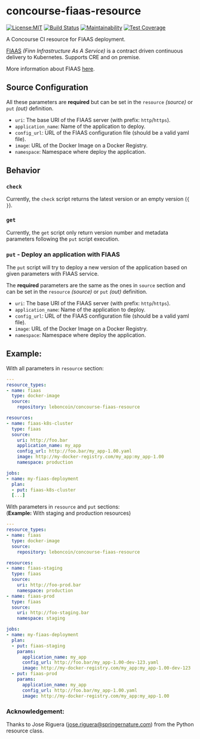 # concourse-fiaas-resource

[![License:MIT](https://img.shields.io/badge/License-MIT-yellow.svg)](https://github.com/leboncoin/concourse-fiaas-resource/blob/master/LICENSE)
[![Build Status](https://travis-ci.org/leboncoin/concourse-fiaas-resource.svg?branch=master)](https://travis-ci.org/leboncoin/concourse-fiaas-resource)
[![Maintainability](https://api.codeclimate.com/v1/badges/54dc93906670fe7591f0/maintainability)](https://codeclimate.com/github/leboncoin/concourse-fiaas-resource/maintainability)
[![Test Coverage](https://api.codeclimate.com/v1/badges/54dc93906670fe7591f0/test_coverage)](https://codeclimate.com/github/leboncoin/concourse-fiaas-resource/test_coverage)
 
A Concourse CI resource for FIAAS deployment.

[FIAAS](https://github.com/fiaas) *(Finn Infrastructure As A Service)* is a contract driven continuous delivery to Kubernetes. Supports CRE and on premise.

More information about FIAAS [here](http://schd.ws/hosted_files/cloudnativeeu2017/ff/finn-no-kubecon.pdf).

## Source Configuration
All these parameters are **required** but can be set in the `resource` *(source)* or `put` *(out)* definition.

* `uri`: The base URI of the FIAAS server (with prefix: `http`/`https`).
* `application_name`: Name of the application to deploy.
* `config_url`: URL of the FIAAS configuration file (should be a valid yaml file).
* `image`: URL of the Docker Image on a Docker Registry.
* `namespace`: Namespace where deploy the application.

## Behavior
### `check`
Currently, the `check` script returns the latest version or an empty version (`{ }`).

### `get`
Currently, the `get` script only return version number and metadata parameters following the `put` script execution.

### `put` - Deploy an application with FIAAS
The `put` script will try to deploy a new version of the application based on given parameters with FIAAS service.

The **required** parameters are  the same as the ones in `source` section and can be set in the `resource` *(source)* or `put` *(out)* definition.

* `uri`: The base URI of the FIAAS server (with prefix: `http`/`https`).
* `application_name`: Name of the application to deploy.
* `config_url`: URL of the FIAAS configuration file (should be a valid yaml file).
* `image`: URL of the Docker Image on a Docker Registry.
* `namespace`: Namespace where deploy the application.

## Example:

With all parameters in `resource` section:

```yaml
---
resource_types:
- name: fiaas
  type: docker-image
  source:
    repository: leboncoin/concourse-fiaas-resource

resources:
- name: fiaas-k8s-cluster
  type: fiaas
  source:
    uri: http://foo.bar
    application_name: my_app
    config_url: http://foo.bar/my_app-1.00.yaml
    image: http://my-docker-registry.com/my_app:my_app-1.00
    namespace: production

jobs:
- name: my-fiaas-deployment
  plan:
  - put: fiaas-k8s-cluster
  [...]
```

With parameters in `resource` and `put` sections:   
(**Example:** With staging and production resources)

```yaml
---
resource_types:
- name: fiaas
  type: docker-image
  source:
    repository: leboncoin/concourse-fiaas-resource

resources:
- name: fiaas-staging
  type: fiaas
  source:
    uri: http://foo-prod.bar
    namespace: production  
- name: fiaas-prod
  type: fiaas
  source:
    uri: http://foo-staging.bar
    namespace: staging

jobs:
- name: my-fiaas-deployment
  plan:
  - put: fiaas-staging
    params:
      application_name: my_app
      config_url: http://foo.bar/my_app-1.00-dev-123.yaml
      image: http://my-docker-registry.com/my_app:my_app-1.00-dev-123
  - put: fiaas-prod
    params:
      application_name: my_app
      config_url: http://foo.bar/my_app-1.00.yaml
      image: http://my-docker-registry.com/my_app:my_app-1.00      
```
### Acknowledgement:

Thanks to Jose Riguera (jose.riguera@springernature.com) from the Python resource class.
